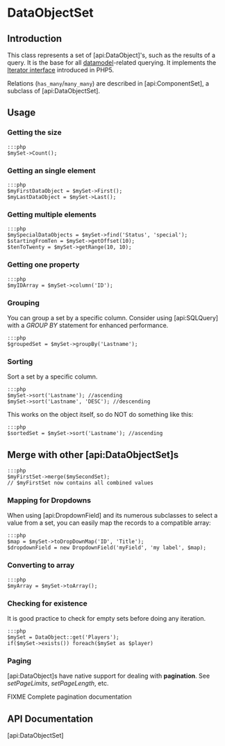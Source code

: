 # DataObjectSet

## Introduction

This class represents a set of [api:DataObject]'s, such as the results of a query. It is the base for all
[datamodel](/topics/datamodel)-related querying. It implements the [Iterator
interface](http://php.net/manual/en/language.oop5.iterations.php) introduced in PHP5.

Relations (`has_many`/`many_many`) are described in [api:ComponentSet], a subclass of [api:DataObjectSet].

## Usage

### Getting the size

	:::php
	$mySet->Count();

### Getting an single element

	:::php
	$myFirstDataObject = $mySet->First();
	$myLastDataObject = $mySet->Last();


### Getting multiple elements

	:::php
	$mySpecialDataObjects = $mySet->find('Status', 'special');
	$startingFromTen = $mySet->getOffset(10);
	$tenToTwenty = $mySet->getRange(10, 10);


### Getting one property

	:::php
	$myIDArray = $mySet->column('ID');

### Grouping

You can group a set by a specific column. Consider using [api:SQLQuery] with a *GROUP BY* statement for enhanced
performance.

	:::php
	$groupedSet = $mySet->groupBy('Lastname');

### Sorting

Sort a set by a specific column. 

	:::php
	$mySet->sort('Lastname'); //ascending
	$mySet->sort('Lastname', 'DESC'); //descending

This works on the object itself, so do NOT do something like this:

	:::php
	$sortedSet = $mySet->sort('Lastname'); //ascending

## Merge with other [api:DataObjectSet]s

	:::php
	$myFirstSet->merge($mySecondSet);
	// $myFirstSet now contains all combined values


### Mapping for Dropdowns

When using [api:DropdownField] and its numerous subclasses to select a value from a set, you can easily map
the records to a compatible array:

	:::php
	$map = $mySet->toDropDownMap('ID', 'Title');
	$dropdownField = new DropdownField('myField', 'my label', $map);


### Converting to array

	:::php
	$myArray = $mySet->toArray();

### Checking for existence

It is good practice to check for empty sets before doing any iteration.

	:::php
	$mySet = DataObject::get('Players');
	if($mySet->exists()) foreach($mySet as $player)

### Paging

[api:DataObject]s have native support for dealing with **pagination**.
See *setPageLimits*, *setPageLength*, etc.

FIXME Complete pagination documentation


## API Documentation
[api:DataObjectSet]
